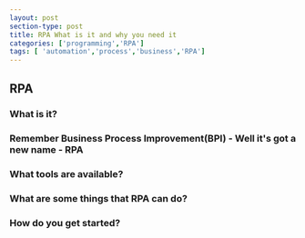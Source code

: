 ```yaml
---
layout: post
section-type: post
title: RPA What is it and why you need it
categories: ['programming','RPA']
tags: [ 'automation','process','business','RPA']
---
```



## RPA  

### What is it? 

### Remember Business Process Improvement(BPI) - Well it's got a new name - RPA

### What tools are available?

### What are some things that RPA can do?

### How do you get started?   





